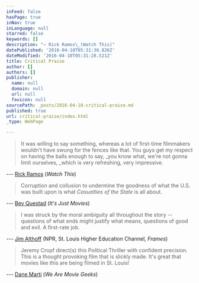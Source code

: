 ```yaml
---
inFeed: false
hasPage: true
inNav: true
inLanguage: null
starred: false
keywords: []
description: "— Rick Ramos\_(Watch This)"
datePublished: '2016-04-10T05:31:30.826Z'
dateModified: '2016-04-10T05:31:28.521Z'
title: Critical Praise
author: []
authors: []
publisher:
  name: null
  domain: null
  url: null
  favicon: null
sourcePath: _posts/2016-04-10-critical-praise.md
published: true
url: critical-praise/index.html
_type: WebPage

---
```

> It was willing to say something, whereas a lot of first-time filmmakers wouldn't have swung for the fences like that. You guys get my respect on having the balls enough to say, _you know what, we're not gonna limit ourselves, _which is very refreshing, very impressive.

--- [Rick Ramos][0] (_Watch This_)

> Corruption and collusion to undermine the goodness of what the U.S. was built upon is what _Casualties of the State_ is all about.

--- [Bev Questad][1] (_It's Just Movies_)

> I was struck by the moral ambiguity all throughout the story -- questions of what ends might justify what means, questions of good and evil. A first-rate job.

--- [Jim Althoff][2] (NPR, St. Louis Higher Education Channel, _Frames_)

> Jeremy Cropf direct(s) this Political Thriller with confident precision. This is a thought provoking film that is slickly made. It's great that movies like this are being filmed in St. Louis!

--- [Dane Marti][3] (_We Are Movie Geeks_)

[0]: http://watchthiswithrickramos.libsyn.com/webpage/2015/02
[1]: http://itsjustmovies.com/review-casualties-of-the-state/
[2]: http://www.hectv.org/watch/frames/causalities-of-the-state/3744/
[3]: http://www.wearemoviegeeks.com/2012/11/casualties-of-the-state/